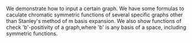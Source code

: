 We demonstrate how to input a certain graph.
We have some formulas to caculate chromatic symmetric functions of several specific graphs other than Stanley's method of m basis expansion.
We also show functions of check 'b'-positivity of a graph,where 'b' is any basis of a space, including symmetric functions.
